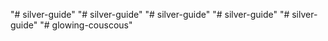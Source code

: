 "# silver-guide" 
"# silver-guide" 
"# silver-guide" 
"# silver-guide" 
"# silver-guide" 
"# glowing-couscous" 
